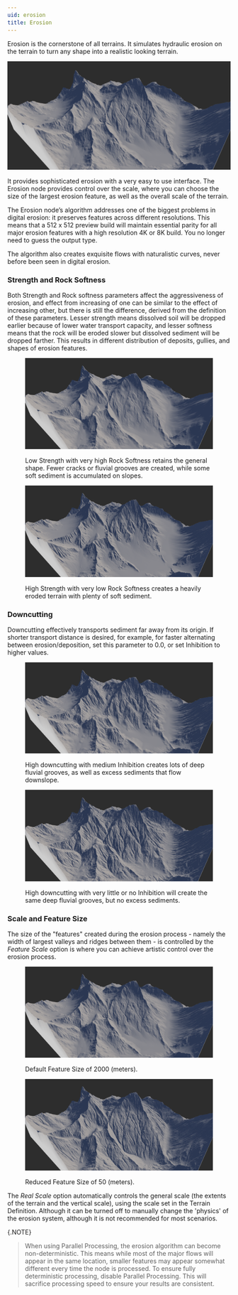 ```yaml
---
uid: erosion
title: Erosion
---
```


Erosion is the cornerstone of all terrains. It simulates hydraulic erosion on the terrain to turn any shape into a realistic looking terrain.

![](/images/ref/Erosion/Erosion--Default.png)

It provides sophisticated erosion with a very easy to use interface. The Erosion node provides control over the scale, where you can choose the size of the largest erosion feature, as well as the overall scale of the terrain.

The Erosion node’s algorithm addresses one of the biggest problems in digital erosion: it preserves features across different resolutions. This means that a 512 x 512 preview build will maintain essential parity for all major erosion features with a high resolution 4K or 8K build. You no longer need to guess the output type.

The algorithm also creates exquisite flows with naturalistic curves, never before been seen in digital erosion.

### Strength and Rock Softness
Both Strength and Rock softness parameters affect the aggressiveness of erosion, and effect from increasing of one can be similar to the effect of increasing other, but there is still the difference, derived from the definition of these parameters. Lesser strength means dissolved soil will be dropped earlier because of lower water transport capacity, and lesser softness means that the rock will be eroded slower but dissolved sediment will be dropped farther. This results in different distribution of deposits, gullies, and shapes of erosion features.


<figure>

![](/images/ref/Erosion/Erosion--LowStrength-HighSoftness.png)

<figcaption>Low Strength with very high Rock Softness retains the general shape. Fewer cracks or fluvial grooves are created, while some soft sediment is accumulated on slopes.</figcaption>
</figure>

<figure>

![](/images/ref/Erosion/Erosion--HighStrength-LowSoftness.png)

<figcaption>High Strength with very low Rock Softness creates a heavily eroded terrain with plenty of soft sediment.</figcaption>
</figure>

### Downcutting

Downcutting effectively transports sediment far away from its origin. If shorter transport distance is desired, for example, for faster alternating between erosion/deposition, set this parameter to 0.0, or set Inhibition to higher values.

<figure>

![](/images/ref/Erosion/Erosion--Downcutting.png)

<figcaption>High downcutting with medium Inhibition creates lots of deep fluvial grooves, as well as excess sediments that flow downslope.</figcaption>
</figure>

<figure>

![](/images/ref/Erosion/Erosion--Downcutting-NoInhibition.png)

<figcaption>High downcutting with very little or no Inhibition will create the same deep fluvial grooves, but no excess sediments.</figcaption>
</figure>

### Scale and Feature Size

The size of the "features" created during the erosion process - namely the width of largest valleys and ridges between them - is controlled by the *Feature Scale* option is where you can achieve artistic control over the erosion process.

<figure>

![](/images/ref/Erosion/Erosion--Default.png)

<figcaption>Default Feature Size of 2000 (meters).</figcaption>
</figure>

<figure>

![](/images/ref/Erosion/Erosion--SmallFeatures.png)

<figcaption>Reduced Feature Size of 50 (meters).</figcaption>
</figure>

The *Real Scale* option automatically controls the general scale (the extents of the terrain and the vertical scale), using the scale set in the Terrain Definition. Although it can be turned off to manually change the 'physics' of the erosion system, although it is not recommended for most scenarios.

{.NOTE} 
> When using Parallel Processing, the erosion algorithm can become non-deterministic. This means while most of the major flows will appear in the same location, smaller features may appear somewhat different every time the node is processed. To ensure fully deterministic processing, disable Parallel Processing. This will sacrifice processing speed to ensure your results are consistent.